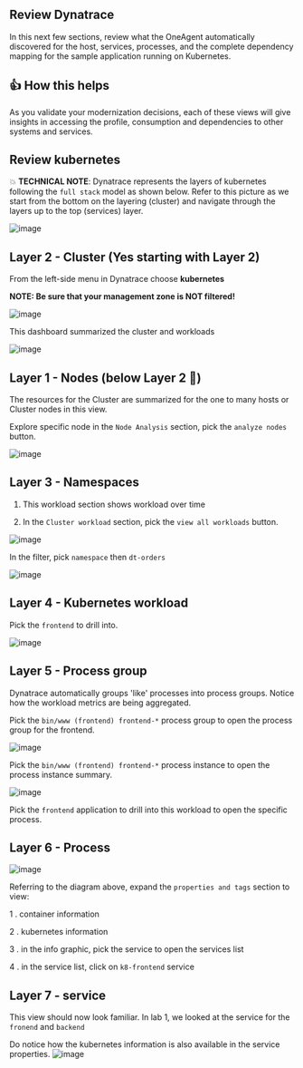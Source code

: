 ## Review Dynatrace

In this next few sections, review what the OneAgent automatically discovered for the host, services, processes, and the complete dependency mapping for the sample application running on Kubernetes.  

## 👍 How this helps

As you validate your modernization decisions, each of these views will give insights in accessing the profile, consumption and dependencies to other systems and services.

## Review kubernetes

💥 **TECHNICAL NOTE**: Dynatrace represents the layers of kubernetes following the `full stack` model as shown below.  Refer to this picture as we start from the bottom on the layering (cluster) and navigate through the layers up to the top (services) layer.

![image](../../../assets/images/lab2-layers.png)

## Layer 2 - Cluster (Yes starting with Layer 2)

From the left-side menu in Dynatrace choose **kubernetes**

**NOTE: Be sure that your management zone is NOT filtered!**

![image](../../../assets/images/lab2-mz-filter-none.png)

This dashboard summarized the cluster and workloads

![image](../../../assets/images/lab2-k8.png)

## Layer 1 - Nodes (below Layer 2 🙂)

The resources for the Cluster are summarized for the one to many hosts or Cluster nodes in this view.

Explore specific node in the `Node Analysis` section, pick the `analyze nodes` button.

![image](../../../assets/images/lab2-k8-node-analysis.png)

## Layer 3 - Namespaces

1. This workload section shows workload over time

1. In the `Cluster workload` section, pick the `view all workloads` button.

![image](../../../assets/images/lab2-k8-workload.png)

In the filter, pick `namespace` then `dt-orders`

![image](../../../assets/images/lab2-k8-workload-filter.png)

## Layer 4 - Kubernetes workload

Pick the `frontend` to drill into.

![image](../../../assets/images/lab2-k8-workload-frontend.png)

## Layer 5 - Process group

Dynatrace automatically groups 'like' processes into process groups. Notice how the workload metrics are being aggregated.

Pick the `bin/www (frontend) frontend-*` process group to open the process group for the frontend.

![image](../../../assets/images/lab2-k8-process-group.png)

Pick the `bin/www (frontend) frontend-*` process instance to open the process instance summary.

![image](../../../assets/images/lab2-k8-process-group-instance.png)

Pick the `frontend` application to drill into this workload to open the specific process.

## Layer 6 - Process

![image](../../../assets/images/lab2-k8-frontend.png)

Referring to the diagram above, expand the `properties and tags` section to view:

1 . container information

2 . kubernetes information

3 . in the info graphic, pick the service to open the services list

4 . in the service list, click on `k8-frontend` service


## Layer 7 - service

This view should now look familiar.  In lab 1, we looked at the service for the `fronend` and `backend`

Do notice how the kubernetes information is also available in the service properties.
![image](../../../assets/images/lab2-k8-frontend-service.png)
